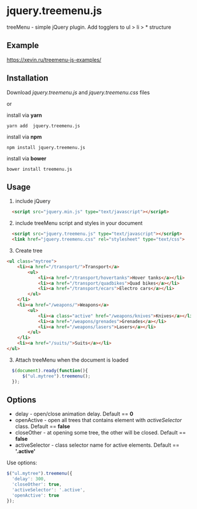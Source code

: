 # jquery.treemenu.js
treeMenu - simple jQuery plugin. Add togglers to ul > li > *  structure

## Example

https://xevin.ru/treemenu-js-examples/

## Installation

Download *jquery.treemenu.js* and *jquery.treemenu.css* files

or

install via **yarn**

````
yarn add  jquery.treemenu.js
````

install via **npm**

````
npm install jquery.treemenu.js
````

install via **bower**

````
bower install treemenu.js
````

## Usage

1. include jQuery
  ````html
    <script src="jquery.min.js" type="text/javascript"></script>
  ````

2. include treeMenu script and styles in your document
  ````html
    <script src="jquery.treemenu.js" type="text/javascript"></script>
    <link href="jquery.treemenu.css" rel="stylesheet" type="text/css">
  ````

3. Create tree
  ````html
  <ul class="mytree">
      <li><a href="/transport/">Transport</a>
          <ul>
              <li><a href="/transport/hovertanks">Hover tanks</a></li>
              <li><a href="/transport/quadbikes">Quad bikes</a></li>
              <li><a href="/transport/ecars">Electro cars</a></li>
          </ul>
      </li>
      <li><a href="/weapons/">Weapons</a>
          <ul>
              <li><a class="active" href="/weapons/knives">Knives</a></li>
              <li><a href="/weapons/grenades">Grenades</a></li>
              <li><a href="/weapons/lasers">Lasers</a></li>
          </ul>
      </li>
      <li><a href="/suits/">Suits</a></li>
  </ul>
  ````

3. Attach treeMenu when the document is loaded
  ````javascript
    $(document).ready(function(){
        $("ul.mytree").treemenu();
    });
  ````

## Options
  * delay - open/close animation delay. Default == **0**
  * openActive - open all trees that contains element with *activeSelector* class. Default == **false**
  * closeOther - at opening some tree, the other will be closed. Default == **false**
  * activeSelector - class selector name for active elements. Default == **'.active'**

Use options:
  ````javascript
  $("ul.mytree").treemenu({
    'delay': 300,
    'closeOther': true,
    'activeSelector': '.active',
    'openActive': true
  });
  ````
